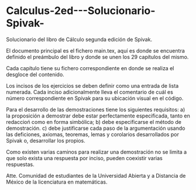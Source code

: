 # Calculus-2ed---Solucionario-Spivak-
Solucionario del libro de Cálculo segunda edición de Spivak.

El documento principal es el fichero main.tex, aquí es donde se encuentra definido el preámbulo del libro y donde se unen los 29 capítulos del mismo.

Cada capítulo tiene su fichero correspondiente en donde se realiza el desgloce del contenido.

Los incisos de los ejercicios se deben definir como una entrada de lista numerada.
Cada inciso adicionalmente lleva el comentario de cuál es número correspondiente en Spivak para su ubicación visual en el código.

Para el desarrollo de las demostraciones tiene los siguientes requisitos:
a) la proposición a demostrar debe estar perfectamente especificada, tanto en redaccioń como en forma simbólica;
b) debe especificarse el método de demostración.
c) debe justificarse cada paso de la argumentación usando las deficiones, axiomas, teoremas, lemas y corolarios desarrollados por Spivak o, desarrollar los propios.

Como existen varias caminos para realizar una demostración no se limita a que solo exista una respuesta por inciso, pueden coexistir varias respuestas.

Atte.
Comunidad de estudiantes de la Universidad Abierta y a Distancia de México de la licenciatura en matemáticas.
